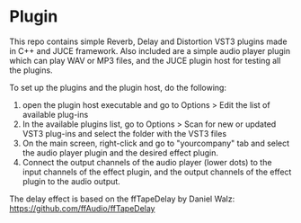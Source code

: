 # Plugin

This repo contains simple Reverb, Delay and Distortion VST3 plugins made in C++ and JUCE framework.
Also included are a simple audio player plugin which can play WAV or MP3 files, and the JUCE plugin host for testing all the plugins.

To set up the plugins and the plugin host, do the following:

1. open the plugin host executable and go to Options > Edit the list of available plug-ins
2. In the available plugins list, go to Options > Scan for new or updated VST3 plug-ins and select the folder with the VST3 files
3. On the main screen, right-click and go to "yourcompany" tab and select the audio player plugin and the desired effect plugin.
4. Connect the output channels of the audio player (lower dots) to the input channels of the effect plugin, and the output channels of the effect plugin to the audio output.

The delay effect is based on the ffTapeDelay by Daniel Walz: https://github.com/ffAudio/ffTapeDelay
